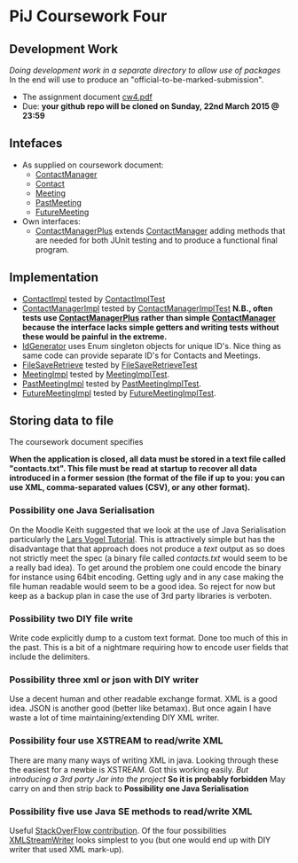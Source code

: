 # PiJ Coursework Four
## Development Work
*Doing development work in a separate directory to allow use of
packages* In the end will use to produce an "official-to-be-marked-submission".

* The assignment document [cw4.pdf](cw4.pdf)
* Due: **your github repo will be cloned on Sunday, 22nd March 2015 @ 23:59**

## Intefaces
* As supplied on coursework document:
  * [ContactManager](src/gw4/ContactManager.java)
  * [Contact](src/gw4/Contact.java)
  * [Meeting](src/gw4/Meeting.java)
  * [PastMeeting](src/gw4/PastMeeting.java)
  * [FutureMeeting](src/gw4/FutureMeeting.java)
* Own interfaces:
  * [ContactManagerPlus](src/gw4/ContactManagerPlus.java) extends [ContactManager](src/gw4/ContactManager.java) 
     adding methods that are needed for both JUnit testing and to produce a functional final program.


## Implementation
* [ContactImpl](src/gw4/ContactImpl.java) tested by  [ContactImplTest](src/test/ContactImplTest.java)
* [ContactManagerImpl](src/gw4/ContactManagerImpl.java) tested by  [ContactManagerImplTest](src/test/ContactManagerImplTest.java) 
**N.B., often tests use [ContactManagerPlus](src/gw4/ContactManagerPlus.java) rather than simple  [ContactManager](src/gw4/ContactManager.java) because the interface lacks simple getters and writing tests without these would be painful in the extreme.**
* [IdGenerator](src/gw4/IdGenerator.java) uses Enum singleton objects for unique ID's. 
Nice thing as same code can provide separate ID's for Contacts and Meetings.
* [FileSaveRetrieve](src/gw4/FileSaveRetrieve.java) tested by [FileSaveRetrieveTest](src/test/FileSaveRetrieveTest.java)
* [MeetingImpl](src/gw4/MeetingImpl.java) tested by [MeetingImplTest](src/test/MeetingImplTest.java).
* [PastMeetingImpl](src/gw4/PastMeetingImpl.java) tested by [PastMeetingImplTest](src/test/PastMeetingImplTest.java).
* [FutureMeetingImpl](src/gw4/FutureMeetingImpl.java) tested by [FutureMeetingImplTest](src/test/FutureMeetingImplTest.java).



## Storing data to file
The coursework document specifies 

**When the application is closed, all data must be stored in a text file called "contacts.txt". This file must be read at startup to recover all data introduced in a former session (the format of the file if up to you: you can use XML, comma-separated values (CSV), or any other format).**

### Possibility one **Java Serialisation**
On the Moodle Keith suggested that we look at the use of Java Serialisation particularly the
[Lars Vogel Tutorial](http://www.vogella.com/tutorials/JavaSerialization/article.html). This is attractively simple but has the disadvantage that that approach does not produce a *text* output as so does not strictly meet the spec (a binary file called *contacts.txt* would seem to be a really bad idea). To get around the problem one could encode the binary for instance using 64bit encoding. Getting ugly and in any case making the file human readable would seem to be a good idea. So reject for now but keep as a backup plan in case the use of 3rd party libraries is verboten.

### Possibility two **DIY file write**
Write code explicitly dump to a custom text format. Done too much of this in the past. This is a bit of a nightmare requiring how to encode user fields that include the delimiters.

### Possibility three **xml or json with DIY writer**
Use a decent human and other readable exchange format. XML is a good idea. JSON is another good (better like betamax). But once again I have waste a lot of time maintaining/extending DIY XML writer.

### Possibility four **use XSTREAM to read/write XML**
There are many many ways of writing XML in java. Looking through these the easiest for a newbie is XSTREAM.
Got this working easily. *But introducing a 3rd party Jar into the project* **So it is probably forbidden** May carry on and then strip back to **Possibility one Java Serialisation**

### Possibility five **use Java SE methods to read/write XML**
Useful [StackOverFlow contribution](http://stackoverflow.com/questions/9256669/java-built-in-data-parser-for-json-or-xml-or-else#9296657). Of the four possibilities [XMLStreamWriter](http://tutorials.jenkov.com/java-xml/stax-xmlstreamwriter.html) looks simplest to you (but one would end up with DIY writer that used XML mark-up).


